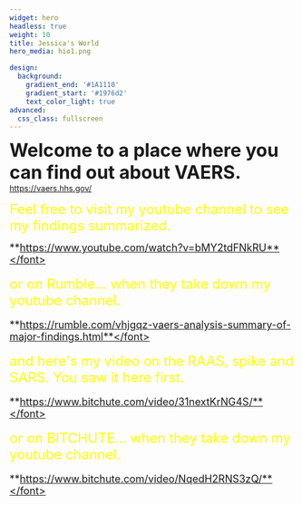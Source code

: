 ```yaml
---
widget: hero
headless: true
weight: 10
title: Jessica's World
hero_media: hio1.png

design:
  background:
    gradient_end: '#1A1110'
    gradient_start: '#1976d2'
    text_color_light: true
advanced:
  css_class: fullscreen
---
```

<font size ="6">**Welcome to a place where you can find out about VAERS.**</font> https://vaers.hhs.gov/

<font size="5" color = "yellow"> Feel free to visit my youtube channel to see my findings summarized.</font>

<font size ="4">**https://www.youtube.com/watch?v=bMY2tdFNkRU**</font>

<font size="5" color = "yellow"> or on Rumble... when they take down my youtube channel.</font>

<font size ="4">**https://rumble.com/vhjgqz-vaers-analysis-summary-of-major-findings.html**</font>

<font size="5" color = "yellow"> and here's my video on the RAAS, spike and SARS. You saw it here first.</font>

<font size ="4">**https://www.bitchute.com/video/31nextKrNG4S/**</font>

<font size="5" color = "yellow"> or on BITCHUTE... when they take down my youtube channel.</font>

<font size ="4">**https://www.bitchute.com/video/NqedH2RNS3zQ/**</font>
